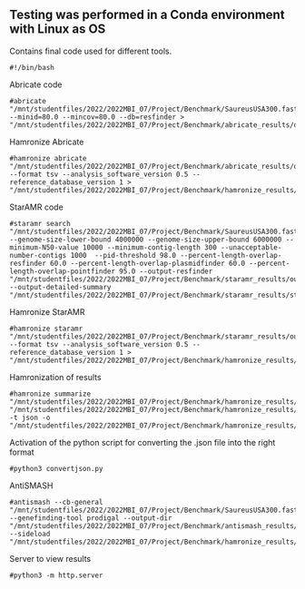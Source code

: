 ## Testing was performed in a Conda environment with Linux as OS  
Contains final code used for different tools. 

```
#!/bin/bash
```

Abricate code

```
#abricate "/mnt/studentfiles/2022/2022MBI_07/Project/Benchmark/SaureusUSA300.fasta" --minid=80.0 --mincov=80.0 --db=resfinder > "/mnt/studentfiles/2022/2022MBI_07/Project/Benchmark/abricate_results/output.tsv"
```

Hamronize Abricate

```
#hamronize abricate "/mnt/studentfiles/2022/2022MBI_07/Project/Benchmark/abricate_results/output.tsv" --format tsv --analysis_software_version 0.5 --reference_database_version 1 > "/mnt/studentfiles/2022/2022MBI_07/Project/Benchmark/hamronize_results/hamr_abricate.tsv"
```

StarAMR code

```
#staramr search "/mnt/studentfiles/2022/2022MBI_07/Project/Benchmark/SaureusUSA300.fasta" --genome-size-lower-bound 4000000 --genome-size-upper-bound 6000000 --minimum-N50-value 10000 --minimum-contig-length 300 --unacceptable-number-contigs 1000  --pid-threshold 98.0 --percent-length-overlap-resfinder 60.0 --percent-length-overlap-plasmidfinder 60.0 --percent-length-overlap-pointfinder 95.0 --output-resfinder "/mnt/studentfiles/2022/2022MBI_07/Project/Benchmark/staramr_results/outputstar.tsv" --output-detailed-summary "/mnt/studentfiles/2022/2022MBI_07/Project/Benchmark/staramr_results/star_summ.tsv"
```

Hamronize StarAMR

```
#hamronize staramr "/mnt/studentfiles/2022/2022MBI_07/Project/Benchmark/staramr_results/outputstar.tsv" --format tsv --analysis_software_version 0.5 --reference_database_version 1 > "/mnt/studentfiles/2022/2022MBI_07/Project/Benchmark/hamronize_results/hamr_staramr.tsv"
```

Hamronization of results

```
#hamronize summarize "/mnt/studentfiles/2022/2022MBI_07/Project/Benchmark/hamronize_results/hamr_abricate.tsv" "/mnt/studentfiles/2022/2022MBI_07/Project/Benchmark/hamronize_results/hamr_staramr.tsv" -t json -o "/mnt/studentfiles/2022/2022MBI_07/Project/Benchmark/hamronize_results/summarized1.json"
```

Activation of the python script for converting the .json file into the right format

```
#python3 convertjson.py
```

AntiSMASH

```
#antismash --cb-general "/mnt/studentfiles/2022/2022MBI_07/Project/Benchmark/SaureusUSA300.fasta" --genefinding-tool prodigal --output-dir "/mnt/studentfiles/2022/2022MBI_07/Project/Benchmark/antismash_results/antismash69" --sideload "/mnt/studentfiles/2022/2022MBI_07/Project/Benchmark/hamronize_results/summarizednew.json"
```

Server to view results

```
#python3 -m http.server
```
